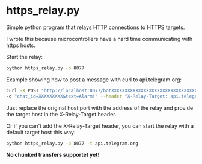 # https_relay.py

Simple python program that relays HTTP connections to HTTPS targets.

I wrote this because microcontrollers have a hard time communicating with https hosts.

Start the relay:

```bash
python https_relay.py -p 8077
```

Example showing how to post a message with curl to api.telegram.org:

```bash
curl -X POST "http://localhost:8077/botXXXXXXXXXXXXXXXXXXXXXXXXXXXXXXXXXXXXXXXXXXXXX/sendMessage" \
-d "chat_id=XXXXXXXXX&text=Alarm!" --header "X-Relay-Target: api.telegram.org"
```

Just replace the original host:port with the address of the relay and provide the target host in the X-Relay-Target header.

Or if you can't add the X-Relay-Target header, you can start the relay with a default target host this way:

```bash
python https_relay.py -p 8077 -t api.telegram.org
```

__No chunked transfers supportet yet!__
